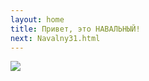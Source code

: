 ```yaml
---
layout: home
title: Привет, это НАВАЛЬНЫЙ!
next: Navalny31.html
---
```


[![](https://shabbat.lamourism.com/Wonderland/Rabbit29.jpg)](https://moses.lamourism.com/mossad/gay42.jpg)
